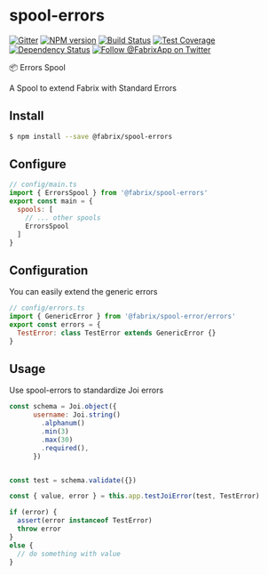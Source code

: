 # spool-errors

[![Gitter][gitter-image]][gitter-url]
[![NPM version][npm-image]][npm-url]
[![Build Status][ci-image]][ci-url]
[![Test Coverage][coverage-image]][coverage-url]
[![Dependency Status][daviddm-image]][daviddm-url]
[![Follow @FabrixApp on Twitter][twitter-image]][twitter-url]

:package: Errors Spool

A Spool to extend Fabrix with Standard Errors

## Install
```sh
$ npm install --save @fabrix/spool-errors
```

## Configure

```js
// config/main.ts
import { ErrorsSpool } from '@fabrix/spool-errors'
export const main = {
  spools: [
    // ... other spools
    ErrorsSpool
  ]
}
```

## Configuration

You can easily extend the generic errors

```js
// config/errors.ts
import { GenericError } from '@fabrix/spool-error/errors'
export const errors = {
  TestError: class TestError extends GenericError {}
}
```

## Usage
Use spool-errors to standardize Joi errors

```js
const schema = Joi.object({
      username: Joi.string()
        .alphanum()
        .min(3)
        .max(30)
        .required(),
      })


const test = schema.validate({})

const { value, error } = this.app.testJoiError(test, TestError)

if (error) {
  assert(error instanceof TestError)
  throw error
}
else {
  // do something with value
}
```


[npm-image]: https://img.shields.io/npm/v/@fabrix/spool-errors.svg?style=flat-square
[npm-url]: https://npmjs.org/package/@fabrix/spool-errors
[ci-image]: https://img.shields.io/circleci/project/github/fabrix-app/spool-errors/master.svg
[ci-url]: https://circleci.com/gh/fabrix-app/spool-errors/tree/master
[daviddm-image]: http://img.shields.io/david/fabrix-app/spool-errors.svg?style=flat-square
[daviddm-url]: https://david-dm.org/fabrix-app/spool-errors
[gitter-image]: http://img.shields.io/badge/+%20GITTER-ERRORSN%20CHAT%20%E2%86%92-1DCE73.svg?style=flat-square
[gitter-url]: https://gitter.im/fabrix-app/fabrix
[twitter-image]: https://img.shields.io/twitter/follow/FabrixApp.svg?style=social
[twitter-url]: https://twitter.com/FabrixApp
[coverage-image]: https://img.shields.io/codeclimate/coverage/github/fabrix-app/spool-errors.svg?style=flat-square
[coverage-url]: https://codeclimate.com/github/fabrix-app/spool-errors/coverage

